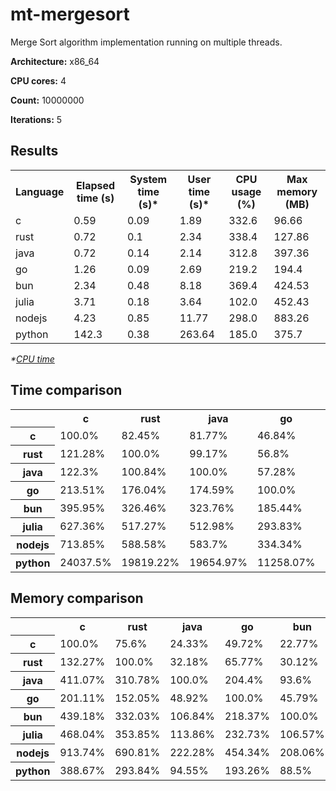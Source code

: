 # mt-mergesort

Merge Sort algorithm implementation running on multiple threads.

**Architecture:** x86_64

**CPU cores:** 4

**Count:** 10000000

**Iterations:** 5

## Results

<table>
  <tr>
    <th>Language</th>
    <th>Elapsed time (s)</th>
    <th>System time (s)*</th>
    <th>User time (s)*</th>
    <th>CPU usage (%)</th>
    <th>Max memory (MB)</th>
  </tr>
  <tr>
    <td>c</td>
    <td>0.59</td>
    <td>0.09</td>
    <td>1.89</td>
    <td>332.6</td>
    <td>96.66</td>
  </tr>
  <tr>
    <td>rust</td>
    <td>0.72</td>
    <td>0.1</td>
    <td>2.34</td>
    <td>338.4</td>
    <td>127.86</td>
  </tr>
  <tr>
    <td>java</td>
    <td>0.72</td>
    <td>0.14</td>
    <td>2.14</td>
    <td>312.8</td>
    <td>397.36</td>
  </tr>
  <tr>
    <td>go</td>
    <td>1.26</td>
    <td>0.09</td>
    <td>2.69</td>
    <td>219.2</td>
    <td>194.4</td>
  </tr>
  <tr>
    <td>bun</td>
    <td>2.34</td>
    <td>0.48</td>
    <td>8.18</td>
    <td>369.4</td>
    <td>424.53</td>
  </tr>
  <tr>
    <td>julia</td>
    <td>3.71</td>
    <td>0.18</td>
    <td>3.64</td>
    <td>102.0</td>
    <td>452.43</td>
  </tr>
  <tr>
    <td>nodejs</td>
    <td>4.23</td>
    <td>0.85</td>
    <td>11.77</td>
    <td>298.0</td>
    <td>883.26</td>
  </tr>
  <tr>
    <td>python</td>
    <td>142.3</td>
    <td>0.38</td>
    <td>263.64</td>
    <td>185.0</td>
    <td>375.7</td>
  </tr>
</table>

*\*[CPU time](https://en.wikipedia.org/wiki/CPU_time)*

## Time comparison

<table>
  <tr>
    <th></th>
    <th>c</th>
    <th>rust</th>
    <th>java</th>
    <th>go</th>
    <th>bun</th>
    <th>julia</th>
    <th>nodejs</th>
    <th>python</th>
  </tr>
  <tr>
    <th>c</th>
    <td>100.0%</td>
    <td>82.45%</td>
    <td>81.77%</td>
    <td>46.84%</td>
    <td>25.26%</td>
    <td>15.94%</td>
    <td>14.01%</td>
    <td>0.42%</td>
  </tr>
  <tr>
    <th>rust</th>
    <td>121.28%</td>
    <td>100.0%</td>
    <td>99.17%</td>
    <td>56.8%</td>
    <td>30.63%</td>
    <td>19.33%</td>
    <td>16.99%</td>
    <td>0.5%</td>
  </tr>
  <tr>
    <th>java</th>
    <td>122.3%</td>
    <td>100.84%</td>
    <td>100.0%</td>
    <td>57.28%</td>
    <td>30.89%</td>
    <td>19.49%</td>
    <td>17.13%</td>
    <td>0.51%</td>
  </tr>
  <tr>
    <th>go</th>
    <td>213.51%</td>
    <td>176.04%</td>
    <td>174.59%</td>
    <td>100.0%</td>
    <td>53.92%</td>
    <td>34.03%</td>
    <td>29.91%</td>
    <td>0.89%</td>
  </tr>
  <tr>
    <th>bun</th>
    <td>395.95%</td>
    <td>326.46%</td>
    <td>323.76%</td>
    <td>185.44%</td>
    <td>100.0%</td>
    <td>63.11%</td>
    <td>55.47%</td>
    <td>1.65%</td>
  </tr>
  <tr>
    <th>julia</th>
    <td>627.36%</td>
    <td>517.27%</td>
    <td>512.98%</td>
    <td>293.83%</td>
    <td>158.45%</td>
    <td>100.0%</td>
    <td>87.88%</td>
    <td>2.61%</td>
  </tr>
  <tr>
    <th>nodejs</th>
    <td>713.85%</td>
    <td>588.58%</td>
    <td>583.7%</td>
    <td>334.34%</td>
    <td>180.29%</td>
    <td>113.79%</td>
    <td>100.0%</td>
    <td>2.97%</td>
  </tr>
  <tr>
    <th>python</th>
    <td>24037.5%</td>
    <td>19819.22%</td>
    <td>19654.97%</td>
    <td>11258.07%</td>
    <td>6070.9%</td>
    <td>3831.5%</td>
    <td>3367.3%</td>
    <td>100.0%</td>
  </tr>
</table>

## Memory comparison

<table>
  <tr>
    <th></th>
    <th>c</th>
    <th>rust</th>
    <th>java</th>
    <th>go</th>
    <th>bun</th>
    <th>julia</th>
    <th>nodejs</th>
    <th>python</th>
  </tr>
  <tr>
    <th>c</th>
    <td>100.0%</td>
    <td>75.6%</td>
    <td>24.33%</td>
    <td>49.72%</td>
    <td>22.77%</td>
    <td>21.37%</td>
    <td>10.94%</td>
    <td>25.73%</td>
  </tr>
  <tr>
    <th>rust</th>
    <td>132.27%</td>
    <td>100.0%</td>
    <td>32.18%</td>
    <td>65.77%</td>
    <td>30.12%</td>
    <td>28.26%</td>
    <td>14.48%</td>
    <td>34.03%</td>
  </tr>
  <tr>
    <th>java</th>
    <td>411.07%</td>
    <td>310.78%</td>
    <td>100.0%</td>
    <td>204.4%</td>
    <td>93.6%</td>
    <td>87.83%</td>
    <td>44.99%</td>
    <td>105.76%</td>
  </tr>
  <tr>
    <th>go</th>
    <td>201.11%</td>
    <td>152.05%</td>
    <td>48.92%</td>
    <td>100.0%</td>
    <td>45.79%</td>
    <td>42.97%</td>
    <td>22.01%</td>
    <td>51.74%</td>
  </tr>
  <tr>
    <th>bun</th>
    <td>439.18%</td>
    <td>332.03%</td>
    <td>106.84%</td>
    <td>218.37%</td>
    <td>100.0%</td>
    <td>93.83%</td>
    <td>48.06%</td>
    <td>113.0%</td>
  </tr>
  <tr>
    <th>julia</th>
    <td>468.04%</td>
    <td>353.85%</td>
    <td>113.86%</td>
    <td>232.73%</td>
    <td>106.57%</td>
    <td>100.0%</td>
    <td>51.22%</td>
    <td>120.42%</td>
  </tr>
  <tr>
    <th>nodejs</th>
    <td>913.74%</td>
    <td>690.81%</td>
    <td>222.28%</td>
    <td>454.34%</td>
    <td>208.06%</td>
    <td>195.23%</td>
    <td>100.0%</td>
    <td>235.1%</td>
  </tr>
  <tr>
    <th>python</th>
    <td>388.67%</td>
    <td>293.84%</td>
    <td>94.55%</td>
    <td>193.26%</td>
    <td>88.5%</td>
    <td>83.04%</td>
    <td>42.54%</td>
    <td>100.0%</td>
  </tr>
</table>
